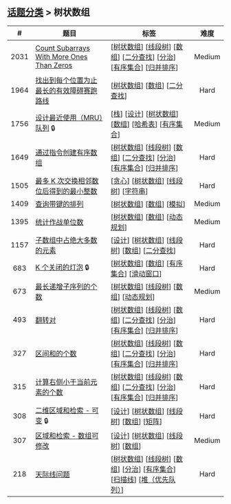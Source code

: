 <!--|This file generated by command(leetcode tag); DO NOT EDIT.            |-->
<!--+----------------------------------------------------------------------+-->
<!--|@author    awesee <openset.wang@gmail.com>                           |-->
<!--|@link      https://github.com/awesee                                 |-->
<!--|@home      https://github.com/awesee/leetcode                        |-->
<!--+----------------------------------------------------------------------+-->

## [话题分类](../README.md) > 树状数组

| # | 题目 | 标签 | 难度 |
| :-: | - | - | :-: |
| 2031 | [Count Subarrays With More Ones Than Zeros](../../problems/count-subarrays-with-more-ones-than-zeros) | [[树状数组](../binary-indexed-tree/README.md)] [[线段树](../segment-tree/README.md)] [[数组](../array/README.md)] [[二分查找](../binary-search/README.md)] [[分治](../divide-and-conquer/README.md)] [[有序集合](../ordered-set/README.md)] [[归并排序](../merge-sort/README.md)]  | Medium |
| 1964 | [找出到每个位置为止最长的有效障碍赛跑路线](../../problems/find-the-longest-valid-obstacle-course-at-each-position) | [[树状数组](../binary-indexed-tree/README.md)] [[数组](../array/README.md)] [[二分查找](../binary-search/README.md)]  | Hard |
| 1756 | [设计最近使用（MRU）队列](../../problems/design-most-recently-used-queue) 🔒 | [[栈](../stack/README.md)] [[设计](../design/README.md)] [[树状数组](../binary-indexed-tree/README.md)] [[数组](../array/README.md)] [[哈希表](../hash-table/README.md)] [[有序集合](../ordered-set/README.md)]  | Medium |
| 1649 | [通过指令创建有序数组](../../problems/create-sorted-array-through-instructions) | [[树状数组](../binary-indexed-tree/README.md)] [[线段树](../segment-tree/README.md)] [[数组](../array/README.md)] [[二分查找](../binary-search/README.md)] [[分治](../divide-and-conquer/README.md)] [[有序集合](../ordered-set/README.md)] [[归并排序](../merge-sort/README.md)]  | Hard |
| 1505 | [最多 K 次交换相邻数位后得到的最小整数](../../problems/minimum-possible-integer-after-at-most-k-adjacent-swaps-on-digits) | [[贪心](../greedy/README.md)] [[树状数组](../binary-indexed-tree/README.md)] [[线段树](../segment-tree/README.md)] [[字符串](../string/README.md)]  | Hard |
| 1409 | [查询带键的排列](../../problems/queries-on-a-permutation-with-key) | [[树状数组](../binary-indexed-tree/README.md)] [[数组](../array/README.md)] [[模拟](../simulation/README.md)]  | Medium |
| 1395 | [统计作战单位数](../../problems/count-number-of-teams) | [[树状数组](../binary-indexed-tree/README.md)] [[数组](../array/README.md)] [[动态规划](../dynamic-programming/README.md)]  | Medium |
| 1157 | [子数组中占绝大多数的元素](../../problems/online-majority-element-in-subarray) | [[设计](../design/README.md)] [[树状数组](../binary-indexed-tree/README.md)] [[线段树](../segment-tree/README.md)] [[数组](../array/README.md)] [[二分查找](../binary-search/README.md)]  | Hard |
| 683 | [K 个关闭的灯泡](../../problems/k-empty-slots) 🔒 | [[树状数组](../binary-indexed-tree/README.md)] [[数组](../array/README.md)] [[有序集合](../ordered-set/README.md)] [[滑动窗口](../sliding-window/README.md)]  | Hard |
| 673 | [最长递增子序列的个数](../../problems/number-of-longest-increasing-subsequence) | [[树状数组](../binary-indexed-tree/README.md)] [[线段树](../segment-tree/README.md)] [[数组](../array/README.md)] [[动态规划](../dynamic-programming/README.md)]  | Medium |
| 493 | [翻转对](../../problems/reverse-pairs) | [[树状数组](../binary-indexed-tree/README.md)] [[线段树](../segment-tree/README.md)] [[数组](../array/README.md)] [[二分查找](../binary-search/README.md)] [[分治](../divide-and-conquer/README.md)] [[有序集合](../ordered-set/README.md)] [[归并排序](../merge-sort/README.md)]  | Hard |
| 327 | [区间和的个数](../../problems/count-of-range-sum) | [[树状数组](../binary-indexed-tree/README.md)] [[线段树](../segment-tree/README.md)] [[数组](../array/README.md)] [[二分查找](../binary-search/README.md)] [[分治](../divide-and-conquer/README.md)] [[有序集合](../ordered-set/README.md)] [[归并排序](../merge-sort/README.md)]  | Hard |
| 315 | [计算右侧小于当前元素的个数](../../problems/count-of-smaller-numbers-after-self) | [[树状数组](../binary-indexed-tree/README.md)] [[线段树](../segment-tree/README.md)] [[数组](../array/README.md)] [[二分查找](../binary-search/README.md)] [[分治](../divide-and-conquer/README.md)] [[有序集合](../ordered-set/README.md)] [[归并排序](../merge-sort/README.md)]  | Hard |
| 308 | [二维区域和检索 - 可变](../../problems/range-sum-query-2d-mutable) 🔒 | [[设计](../design/README.md)] [[树状数组](../binary-indexed-tree/README.md)] [[线段树](../segment-tree/README.md)] [[数组](../array/README.md)] [[矩阵](../matrix/README.md)]  | Hard |
| 307 | [区域和检索 - 数组可修改](../../problems/range-sum-query-mutable) | [[设计](../design/README.md)] [[树状数组](../binary-indexed-tree/README.md)] [[线段树](../segment-tree/README.md)] [[数组](../array/README.md)]  | Medium |
| 218 | [天际线问题](../../problems/the-skyline-problem) | [[树状数组](../binary-indexed-tree/README.md)] [[线段树](../segment-tree/README.md)] [[数组](../array/README.md)] [[分治](../divide-and-conquer/README.md)] [[有序集合](../ordered-set/README.md)] [[扫描线](../line-sweep/README.md)] [[堆（优先队列）](../heap-priority-queue/README.md)]  | Hard |
